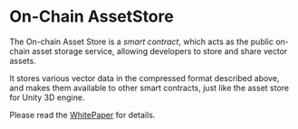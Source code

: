 # On-Chain AssetStore

The On-chain Asset Store is a *smart contract*, which acts as the public on-chain asset storage service, allowing developers to store and share vector assets.

It stores various vector data in the compressed format described above, and makes them available to other smart contracts, just like the asset store for Unity 3D engine. 

Please read the [WhitePaper](https://hackmd.io/@snakajima/HJva6n-Jj) for details. 
